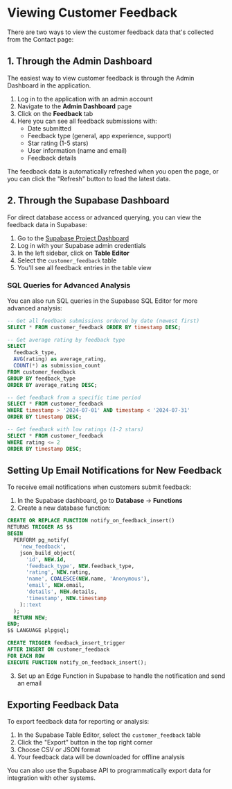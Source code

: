 # Viewing Customer Feedback

There are two ways to view the customer feedback data that's collected from the Contact page:

## 1. Through the Admin Dashboard

The easiest way to view customer feedback is through the Admin Dashboard in the application.

1. Log in to the application with an admin account
2. Navigate to the **Admin Dashboard** page
3. Click on the **Feedback** tab
4. Here you can see all feedback submissions with:
   - Date submitted
   - Feedback type (general, app experience, support)
   - Star rating (1-5 stars)
   - User information (name and email)
   - Feedback details

The feedback data is automatically refreshed when you open the page, or you can click the "Refresh" button to load the latest data.

## 2. Through the Supabase Dashboard

For direct database access or advanced querying, you can view the feedback data in Supabase:

1. Go to the [Supabase Project Dashboard](https://xqinwmecsxjzlybxlkoh.supabase.co)
2. Log in with your Supabase admin credentials
3. In the left sidebar, click on **Table Editor**
4. Select the `customer_feedback` table
5. You'll see all feedback entries in the table view

### SQL Queries for Advanced Analysis

You can also run SQL queries in the Supabase SQL Editor for more advanced analysis:

```sql
-- Get all feedback submissions ordered by date (newest first)
SELECT * FROM customer_feedback ORDER BY timestamp DESC;

-- Get average rating by feedback type
SELECT 
  feedback_type, 
  AVG(rating) as average_rating,
  COUNT(*) as submission_count
FROM customer_feedback
GROUP BY feedback_type
ORDER BY average_rating DESC;

-- Get feedback from a specific time period
SELECT * FROM customer_feedback
WHERE timestamp > '2024-07-01' AND timestamp < '2024-07-31'
ORDER BY timestamp DESC;

-- Get feedback with low ratings (1-2 stars)
SELECT * FROM customer_feedback
WHERE rating <= 2
ORDER BY timestamp DESC;
```

## Setting Up Email Notifications for New Feedback

To receive email notifications when customers submit feedback:

1. In the Supabase dashboard, go to **Database** → **Functions**
2. Create a new database function:

```sql
CREATE OR REPLACE FUNCTION notify_on_feedback_insert()
RETURNS TRIGGER AS $$
BEGIN
  PERFORM pg_notify(
    'new_feedback',
    json_build_object(
      'id', NEW.id,
      'feedback_type', NEW.feedback_type,
      'rating', NEW.rating,
      'name', COALESCE(NEW.name, 'Anonymous'),
      'email', NEW.email,
      'details', NEW.details,
      'timestamp', NEW.timestamp
    )::text
  );
  RETURN NEW;
END;
$$ LANGUAGE plpgsql;

CREATE TRIGGER feedback_insert_trigger
AFTER INSERT ON customer_feedback
FOR EACH ROW
EXECUTE FUNCTION notify_on_feedback_insert();
```

3. Set up an Edge Function in Supabase to handle the notification and send an email

## Exporting Feedback Data

To export feedback data for reporting or analysis:

1. In the Supabase Table Editor, select the `customer_feedback` table
2. Click the "Export" button in the top right corner
3. Choose CSV or JSON format
4. Your feedback data will be downloaded for offline analysis

You can also use the Supabase API to programmatically export data for integration with other systems. 